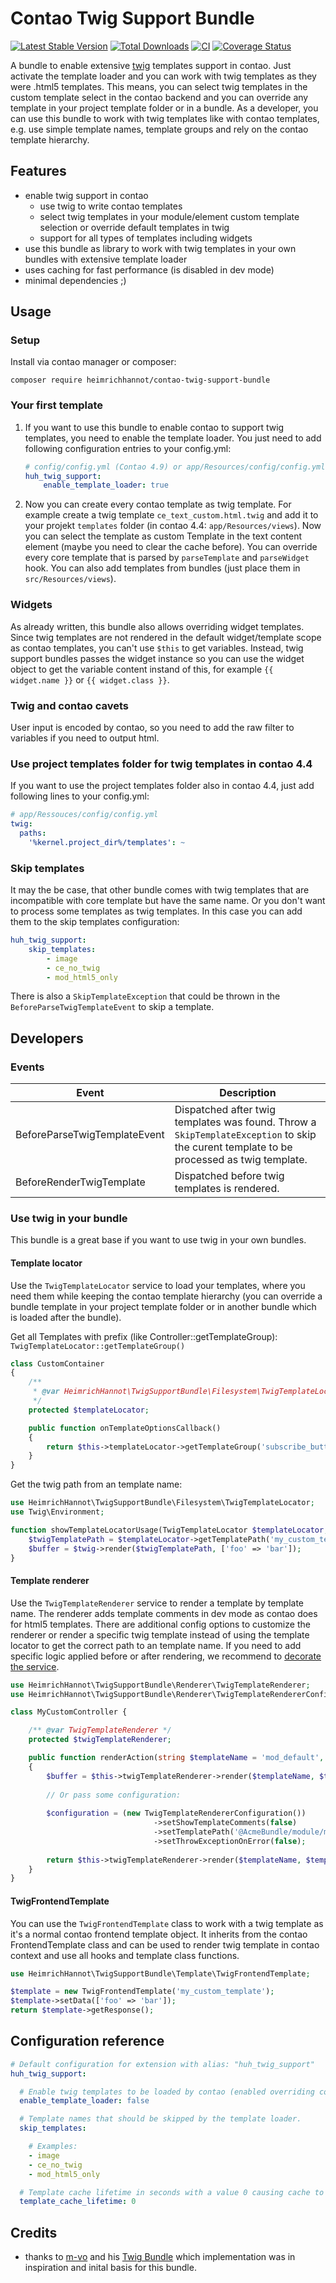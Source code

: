 # Contao Twig Support Bundle
[![Latest Stable Version](https://img.shields.io/packagist/v/heimrichhannot/contao-twig-support-bundle.svg)](https://packagist.org/packages/heimrichhannot/contao-twig-support-bundle)
[![Total Downloads](https://img.shields.io/packagist/dt/heimrichhannot/contao-twig-support-bundle.svg)](https://packagist.org/packages/heimrichhannot/contao-twig-support-bundle)
[![CI](https://github.com/heimrichhannot/contao-twig-support-bundle/actions/workflows/ci.yml/badge.svg)](https://github.com/heimrichhannot/contao-twig-support-bundle/actions/workflows/ci.yml)
[![Coverage Status](https://coveralls.io/repos/github/heimrichhannot/contao-twig-support-bundle/badge.svg)](https://coveralls.io/github/heimrichhannot/contao-twig-support-bundle)

A bundle to enable extensive [twig](https://twig.symfony.com/) templates support in contao. Just activate the template loader and you can work with twig templates as they were .html5 templates. This means, you can select twig templates in the custom template select in the contao backend and you can override any template in your project template folder or in a bundle.
As a developer, you can use this bundle to work with twig templates like with contao templates, e.g. use simple template names, template groups and rely on the contao template hierarchy. 

## Features
* enable twig support in contao
    * use twig to write contao templates
    * select twig templates in your module/element custom template selection or override default templates in twig
    * support for all types of templates including widgets
* use this bundle as library to work with twig templates in your own bundles with extensive template loader
* uses caching for fast performance (is disabled in dev mode)
* minimal dependencies ;)

## Usage

### Setup

Install via contao manager or composer:

    composer require heimrichhannot/contao-twig-support-bundle
    
    
### Your first template

1. If you want to use this bundle to enable contao to support twig templates, you need to enable the template loader. You just need to add following configuration entries to your config.yml: 

    ```yaml
    # config/config.yml (Contao 4.9) or app/Resources/config/config.yml (Contao 4.4)
    huh_twig_support:
        enable_template_loader: true
    ```

1. Now you can create every contao template as twig template. For example create a twig template `ce_text_custom.html.twig` and add it to your projekt `templates` folder (in contao 4.4: `app/Resources/views`). Now you can select the template as custom Template in the text content element (maybe you need to clear the cache before). You can override every core template that is parsed by `parseTemplate` and `parseWidget` hook. You can also add templates from bundles (just place them in `src/Resources/views`).

### Widgets

As already written, this bundle also allows overriding widget templates. Since twig templates are not rendered in the default widget/template scope as contao templates, you can't use `$this` to get variables. Instead, twig support bundles passes the widget instance so you can use the widget object to get the variable content instand of this, for example `{{ widget.name }}` or `{{ widget.class }}`. 

### Twig and contao cavets

User input is encoded by contao, so you need to add the raw filter to variables if you need to output html.

### Use project templates folder for twig templates in contao 4.4

If you want to use the project templates folder also in contao 4.4, just add following lines to your config.yml:

```yaml
# app/Ressouces/config/config.yml
twig:
  paths:
    '%kernel.project_dir%/templates': ~
```

### Skip templates

It may the be case, that other bundle comes with twig templates that are incompatible with core template but have the same name. Or you don't want to process some templates as twig templates. In this case you can add them to the skip templates configuration:

```yaml
huh_twig_support:
    skip_templates:
        - image
        - ce_no_twig
        - mod_html5_only
```

There is also a `SkipTemplateException` that could be thrown in the `BeforeParseTwigTemplateEvent` to skip a template.

## Developers

### Events

Event | Description
----- | -----------
BeforeParseTwigTemplateEvent | Dispatched after twig templates was found. Throw a `SkipTemplateException` to skip the curent template to be processed as twig template.
BeforeRenderTwigTemplate | Dispatched before twig templates is rendered.

### Use twig in your bundle

This bundle is a great base if you want to use twig in your own bundles.

#### Template locator

Use the `TwigTemplateLocator` service to load your templates, where you need them while keeping the contao template hierarchy (you can override a bundle template in your project template folder or in another bundle which is loaded after the bundle).

Get all Templates with prefix (like Controller::getTemplateGroup): `TwigTemplateLocator::getTemplateGroup()`

```php
class CustomContainer
{
    /**
     * @var HeimrichHannot\TwigSupportBundle\Filesystem\TwigTemplateLocator
     */
    protected $templateLocator;

    public function onTemplateOptionsCallback()
    {
        return $this->templateLocator->getTemplateGroup('subscribe_button_');
    }
}
```

Get the twig path from an template name:

```php
use HeimrichHannot\TwigSupportBundle\Filesystem\TwigTemplateLocator;
use Twig\Environment;

function showTemplateLocatorUsage(TwigTemplateLocator $templateLocator, Environment $twig) {
    $twigTemplatePath = $templateLocator->getTemplatePath('my_custom_template');
    $buffer = $twig->render($twigTemplatePath, ['foo' => 'bar']);
}
```

#### Template renderer

Use the `TwigTemplateRenderer` service to render a template by template name. The renderer adds template comments in dev mode as contao does for html5 templates.  There are additional config options to customize the renderer or render a specific twig template instead of using the template locator to get the correct path to an template name. If you need to add specific logic applied before or after rendering, we recommend to [decorate the service](https://symfony.com/doc/current/service_container/service_decoration.html).

```php
use HeimrichHannot\TwigSupportBundle\Renderer\TwigTemplateRenderer;
use HeimrichHannot\TwigSupportBundle\Renderer\TwigTemplateRendererConfiguration;

class MyCustomController {

    /** @var TwigTemplateRenderer */
    protected $twigTemplateRenderer;

    public function renderAction(string $templateName = 'mod_default', array $templateData = []): string
    {
        $buffer = $this->twigTemplateRenderer->render($templateName, $templateData);
        
        // Or pass some configuration:
        
        $configuration = (new TwigTemplateRendererConfiguration())
                                ->setShowTemplateComments(false)
                                ->setTemplatePath('@AcmeBundle/module/mod_custom.html.twig')
                                ->setThrowExceptionOnError(false);
                                
        return $this->twigTemplateRenderer->render($templateName, $templateData, $configuration);
    }
}
```

#### TwigFrontendTemplate

You can use the `TwigFrontendTemplate` class to work with a twig template as it's a normal contao frontend template object. It inherits from the contao FrontendTemplate class and can be used to render twig template in contao context and use all hooks and template class functions.

```php
use HeimrichHannot\TwigSupportBundle\Template\TwigFrontendTemplate;

$template = new TwigFrontendTemplate('my_custom_template');
$template->setData(['foo' => 'bar']);
return $template->getResponse();
```

## Configuration reference

```yaml
# Default configuration for extension with alias: "huh_twig_support"
huh_twig_support:

  # Enable twig templates to be loaded by contao (enabled overriding core templates and select twig templates in the contao backend).
  enable_template_loader: false

  # Template names that should be skipped by the template loader.
  skip_templates:

    # Examples:
    - image
    - ce_no_twig
    - mod_html5_only

  # Template cache lifetime in seconds with a value 0 causing cache to be stored indefinitely (i.e. until the files are deleted).
  template_cache_lifetime: 0

```

## Credits
* thanks to [m-vo](https://github.com/m-vo) and his [Twig Bundle](https://github.com/m-vo/contao-twig) which implementation was in inspiration and inital basis for this bundle.